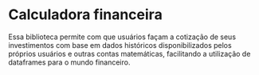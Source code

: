 # Calculadora financeira

Essa biblioteca permite com que usuários façam a cotização de seus investimentos com base em dados históricos disponibilizados pelos próprios usuários e outras contas matemáticas, facilitando a utilização de dataframes para o mundo financeiro.

